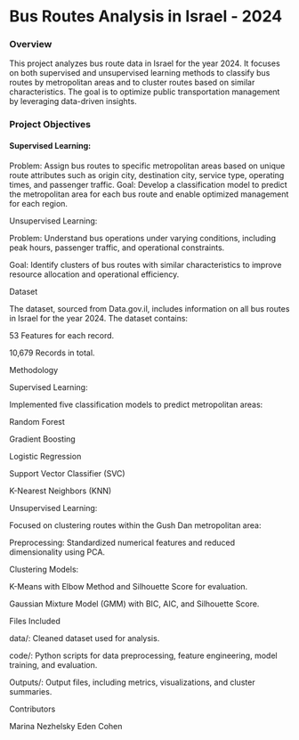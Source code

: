 # Bus Routes Analysis in Israel - 2024

### Overview

This project analyzes bus route data in Israel for the year 2024. It focuses on both supervised and unsupervised learning methods to classify bus routes by metropolitan areas and to cluster routes based on similar characteristics. The goal is to optimize public transportation management by leveraging data-driven insights.

### Project Objectives

#### Supervised Learning:

Problem: Assign bus routes to specific metropolitan areas based on unique route attributes such as origin city, destination city, service type, operating times, and passenger traffic.
Goal: Develop a classification model to predict the metropolitan area for each bus route and enable optimized management for each region.

Unsupervised Learning:

Problem: Understand bus operations under varying conditions, including peak hours, passenger traffic, and operational constraints.

Goal: Identify clusters of bus routes with similar characteristics to improve resource allocation and operational efficiency.

Dataset

The dataset, sourced from Data.gov.il, includes information on all bus routes in Israel for the year 2024. The dataset contains:

53 Features for each record.

10,679 Records in total.

Methodology

Supervised Learning:

Implemented five classification models to predict metropolitan areas:

Random Forest

Gradient Boosting

Logistic Regression

Support Vector Classifier (SVC)

K-Nearest Neighbors (KNN)

Unsupervised Learning:

Focused on clustering routes within the Gush Dan metropolitan area:

Preprocessing: Standardized numerical features and reduced dimensionality using PCA.

Clustering Models:

K-Means with Elbow Method and Silhouette Score for evaluation.

Gaussian Mixture Model (GMM) with BIC, AIC, and Silhouette Score.

Files Included

data/: Cleaned dataset used for analysis.

code/: Python scripts for data preprocessing, feature engineering, model training, and evaluation.

Outputs/: Output files, including metrics, visualizations, and cluster summaries.


Contributors

Marina Nezhelsky
Eden Cohen



